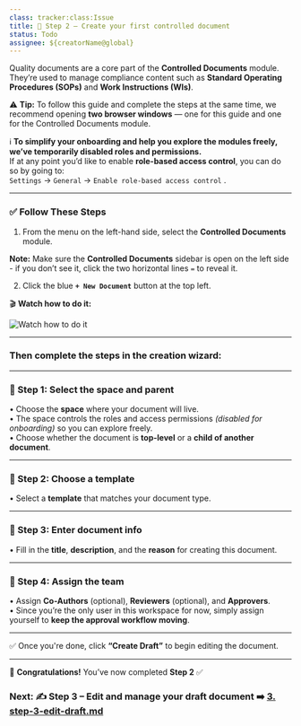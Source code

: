 ```yaml
---
class: tracker:class:Issue
title: 📄 Step 2 – Create your first controlled document
status: Todo
assignee: ${creatorName@global}
---
```

Quality documents are a core part of the **Controlled Documents** module. They’re used to manage compliance content such as **Standard Operating Procedures (SOPs)** and **Work Instructions (WIs)**.

⚠️ **Tip:** To follow this guide and complete the steps at the same time, we recommend opening **two browser windows** — one for this guide and one for the Controlled Documents module.

ℹ️ **To simplify your onboarding and help you explore the modules freely, we’ve temporarily disabled roles and permissions.**  
If at any point you’d like to enable **role-based access control**, you can do so by going to:  
`Settings` → `General` → `Enable role-based access control` .

---

### ✅ Follow These Steps

1. From the menu on the left-hand side, select the **Controlled Documents** module.

**Note:** Make sure the **Controlled Documents** sidebar is open on the left side - if you don’t see it, click the two horizontal lines  `=` to reveal it.

2. Click the blue **`+ New Document`** button at the top left.

🎬 **Watch how to do it:**

![Watch how to do it](../assets/images/tracex-create-controlled-doc-_3_.gif)

---

### Then complete the steps in the creation wizard:

---

### 🧭 Step 1: Select the space and parent

• Choose the **space** where your document will live.  
• The space controls the roles and access permissions *(disabled for onboarding)* so you can explore freely.  
• Choose whether the document is **top-level** or a **child of another document**.

---

### 🧩 Step 2: Choose a template

• Select a **template** that matches your document type.

---

### 📝 Step 3: Enter document info

• Fill in the **title**, **description**, and the **reason** for creating this document.

---

### 👥 Step 4: Assign the team

• Assign **Co-Authors** (optional), **Reviewers** (optional), and **Approvers**.  
• Since you’re the only user in this workspace for now, simply assign yourself to **keep the approval workflow moving**.

---

✅ Once you're done, click **“Create Draft”** to begin editing the document.

---

🎉 **Congratulations!** You’ve now completed **Step 2** ✅

### Next: ✍️ Step 3 – Edit and manage your draft document ➡️ [3. step-3-edit-draft.md](./3.%20step-3-edit-draft.md)
